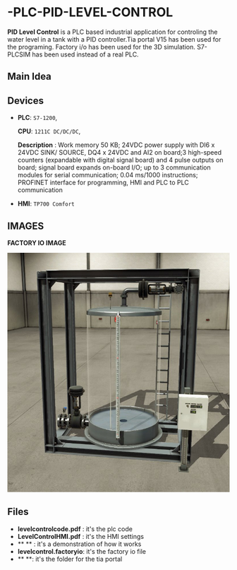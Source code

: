 # -PLC-PID-LEVEL-CONTROL
**PID Level Control** is a PLC based industrial application for controling the water level in a tank with a PID controller.Tia portal V15 has been used for the programing.
Factory i/o has been used for the 3D simulation. S7-PLCSIM has been used instead of a real PLC.

## Main Idea







## Devices

- **PLC**:  `S7-1200`,

    **CPU**: `1211C DC/DC/DC`,

    **Description** : Work memory 50 KB; 24VDC power supply with DI6 x 24VDC SINK/ SOURCE, DQ4 x 24VDC and AI2 on
board;3 high-speed counters (expandable with digital signal board) and 4 pulse outputs on board; signal board expands on-board I/O; up to 3 communication modules for serial communication; 0.04 ms/1000 instructions; PROFINET interface for programming, HMI and PLC to PLC communication

- **HMI**: `TP700 Comfort`


## IMAGES

**FACTORY IO IMAGE**

![factoryioimg.jpg](/img/factoryioimg.jpg)


## Files
- **levelcontrolcode.pdf** : it's the plc code
- **LevelControlHMI.pdf** : it's the HMI settings
- ** ** : it's a demonstration of how it works
- **levelcontrol.factoryio**: it's the factory io file 
- ** **: it's the folder for the tia portal
